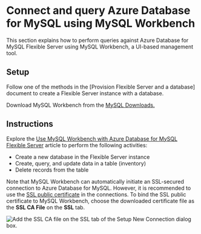 # Connect and query Azure Database for MySQL using MySQL Workbench

This section explains how to perform queries against Azure Database for MySQL Flexible Server using MySQL Workbench, a UI-based management tool.

## Setup

Follow one of the methods in the [Provision Flexible Server and a database] document to create a Flexible Server instance with a database.

Download MySQL Workbench from the [MySQL Downloads.](https://dev.mysql.com/downloads/workbench/)

## Instructions

Explore the [Use MySQL Workbench with Azure Database for MySQL Flexible Server](https://docs.microsoft.com/azure/mysql/flexible-server/connect-workbench) article to perform the following activities:

- Create a new database in the Flexible Server instance
- Create, query, and update data in a table (inventory)
- Delete records from the table

Note that MySQL Workbench can automatically initiate an SSL-secured connection to Azure Database for MySQL. However, it is recommended to use the [SSL public certificate](https://dl.cacerts.digicert.com/DigiCertGlobalRootCA.crt.pem) in the connections. To bind the SSL public certificate to MySQL Workbench, choose the downloaded certificate file as the **SSL CA File** on the **SSL** tab.

![Add the SSL CA file on the SSL tab of the Setup New Connection dialog box.](./media/new-ssl-connection-with-ca-file.png "Add SSL CA file")

